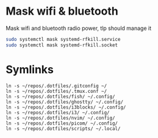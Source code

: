 # Mask wifi & bluetooth
Mask wifi and bluetooth radio power, tlp should manage it

```bash
sudo systemctl mask systemd-rfkill.service
sudo systemctl mask systemd-rfkill.socket
```

# Symlinks
```
ln -s ~/repos/.dotfiles/.gitconfig ~/
ln -s ~/repos/.dotfiles/.tmux.conf ~/
ln -s ~/repos/.dotfiles/fish/ ~/.config/
ln -s ~/repos/.dotfiles/ghostty/ ~/.config/
ln -s ~/repos/.dotfiles/i3blocks/ ~/.config/
ln -s ~/repos/.dotfiles/i3/ ~/.config/
ln -s ~/repos/.dotfiles/nvim/ ~/.config/
ln -s ~/repos/.dotfiles/picom/ ~/.config/
ln -s ~/repos/.dotfiles/scripts/ ~/.local/
```
